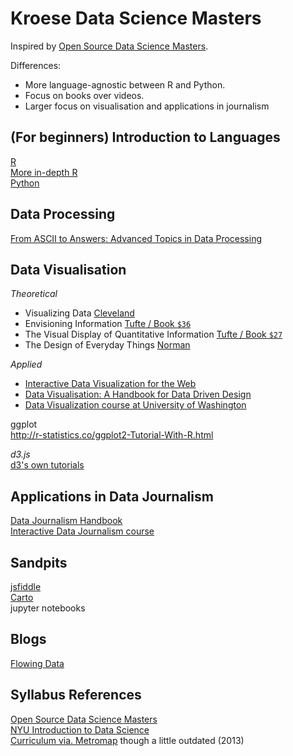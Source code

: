 # Kroese Data Science Masters
Inspired by [Open Source Data Science Masters](http://datasciencemasters.org/).

Differences:
- More language-agnostic between R and Python.
- Focus on books over videos.
- Larger focus on visualisation and applications in journalism

## (For beginners) Introduction to Languages
[R](http://r-statistics.co/R-Tutorial.html)  
[More in-depth R](https://bookdown.org/rdpeng/RProgDA/)  
[Python](https://www.codecademy.com/learn/learn-python)

## Data Processing
[From ASCII to Answers: Advanced Topics in Data Processing](http://db.csail.mit.edu/6.885/)

## Data Visualisation
_Theoretical_

* Visualizing Data [Cleveland](https://www.worldcat.org/title/visualizing-data/oclc/607634013&referer=brief_results)
* Envisioning Information [Tufte / Book ```$36```](https://www.worldcat.org/title/envisioning-information/oclc/1015670579)
* The Visual Display of Quantitative Information [Tufte / Book ```$27```](https://www.worldcat.org/title/visual-display-of-quantitative-information/oclc/971449485&referer=brief_results)
* The Design of Everyday Things [Norman](http://www.worldcat.org/title/design-of-everyday-things-revised-and-expanded-edition/oclc/862103168)

_Applied_
* [Interactive Data Visualization for the Web](http://explore.safaribooksonline.com/book/databases/business-intelligence/9781491921296)
* [Data Visualisation: A Handbook for Data Driven Design](http://www.worldcat.org/title/data-visualisation-a-handbook-for-data-driven-design/oclc/896787455?loc=)
* [Data Visualization course at University of Washington](https://courses.cs.washington.edu/courses/cse512/18sp/)

ggplot  
http://r-statistics.co/ggplot2-Tutorial-With-R.html

_d3.js_  
[d3's own tutorials](https://github.com/d3/d3/wiki/Tutorials)

## Applications in Data Journalism
[Data Journalism Handbook](http://datajournalismhandbook.org/)  
[Interactive Data Journalism course](https://source.opennews.org/articles/interactive-data-journalism-one-semester/)

## Sandpits
[jsfiddle](http://jsfiddle.net/)  
[Carto](https://carto.com/)  
jupyter notebooks

## Blogs
[Flowing Data](https://flowingdata.com/)

## Syllabus References
[Open Source Data Science Masters](http://datasciencemasters.org/)  
[NYU Introduction to Data Science](https://github.com/briandalessandro/DataScienceCourse/blob/master/ipython/references/Syllabus_2018.pdf)  
[Curriculum via. Metromap](http://nirvacana.com/thoughts/2013/07/08/becoming-a-data-scientist/) though a little outdated (2013)